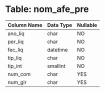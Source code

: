 # Table: nom_afe_pre

| Column Name | Data Type | Nullable |
|-------------|-----------|----------|
| ano_liq | char | NO |
| per_liq | char | NO |
| fec_liq | datetime | NO |
| tip_liq | char | NO |
| tip_int | smallint | NO |
| num_com | char | YES |
| num_gir | char | YES |
